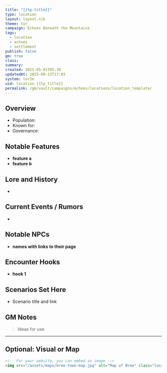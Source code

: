 ```yaml
---
title: "{{tp-title}}"
type: location
layout: layout.njk
theme: tor
campaign: Echoes Beneath the Mountains
tags:
  - location
  - echoes
  - settlement
publish: false
gm: true
class:
summary:
created: 2025-05-01T05:38
updatedAt: 2025-09-13T17:03
system: tor2e
uid: location_{{tp_title}}
permalink: /gm/vault/campaigns/echoes/locations/location_template/
---
```


## Overview


- Population: 
- Known for: 
- Governance: 

## Notable Features

- **feature a**
- **feature b**

## Lore and History

- 

## Current Events / Rumors

- 

## Notable NPCs

- **names with links to their page**

## Encounter Hooks

- **hook 1**

## Scenarios Set Here
- Scenario title and link

## GM Notes

> Ideas for use

---

## Optional: Visual or Map

```html
<!-- For your website, you can embed an image -->
<img src="/assets/maps/bree-town-map.jpg" alt="Map of Bree" class="location-map" />
